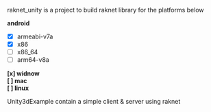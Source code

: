 raknet_unity is a project to build raknet library for the platforms below

**android**<br>
  * [x] armeabi-v7a
  * [x] x86
  * [ ] x86_64
  * [ ] arm64-v8a

**[x] widnow**<br>
**[ ] mac**<br>
**[ ] linux**<br>

Unity3dExample contain a simple client & server using raknet
